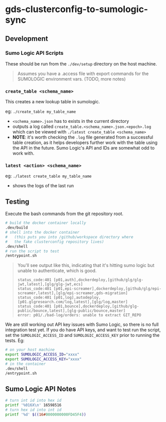 # gds-clusterconfig-to-sumologic-sync

## Development

### Sumo Logic API Scripts

These should be run from the `./dev/setup` directory on the host machine.

> Assumes you have a .access file with export commands for the SUMOLOGIC environment vars.  (TODO, more notes)

### `create_table <schema_name>`

This creates a new lookup table in sumologic. 

eg: `./create_table my_table_name`

- `<schema_name>.json` has to exists in the current directory
- outputs a log called `create_table.<schema_name>.json.<epoch>.log` which can be viewed with `./latest create_table <schema_name>`
- **NOTE**: it's worth checking the `.log` file generated from a successful table creation, as it helps developers further work with the table using the API in the future.  Sumo Logic's API and IDs are somewhat odd to work with.

### `latest <action> <schema_name>`

eg: `./latest create_table my_table_name`

- shows the logs of the last run

## Testing

Execute the bash commands from the git repository root.

```bash
# build the docker container locally
.dev/build
# shell into the docker container
#   (this puts you into /github/workspace directory where 
#   the fake clusterconfig repository lives)
.dev/shell
# run the script to test
/entrypoint.sh
```

> You'll see output like this, indicating that it's hitting sumo logic but unable to authenticate, which is good.
>
> ```
> status_code:401 [p01,auth],dockerdeploy,[github/glg/glg-jwt,latest],[glg/glg-jwt,ecs]
> status_code:401 [p01,epi-screamer],dockerdeploy,[github/glg/epi-screamer,latest],[glg/epi-screamer,gds-migration]
> status_code:401 [p01,log],autodeploy,[p01.glgresearch.com/log,latest],[glg/log,master]
> status_code:401 [p01,bounce],dockerdeploy,[github/glg-public/bounce,latest],[glg-public/bounce,master]
> error: p01/./bad-log/orders: unable to extract GIT_REPO
> ```

We are still working out API key issues with Sumo Logic, so there is no full integration test yet.  If you do have API keys, and want to test run the script, set the `SUMOLOGIC_ACCESS_ID` and `SUMOLOGIC_ACCESS_KEY` prior to running the tests.  Eg:

```bash
# on your host machine
export SUMOLOGIC_ACCESS_ID="xxxx"
export SUMOLOGIC_ACCESS_KEY="xxxx"
# in the container
.dev/shell
/entrypoint.sh
```

## Sumo Logic API Notes

```bash
# turn int id into hex id
printf '%016X\n' 16598516
# turn hex id into int id
printf '%d' $((16#0000000000FD45F4))
```

